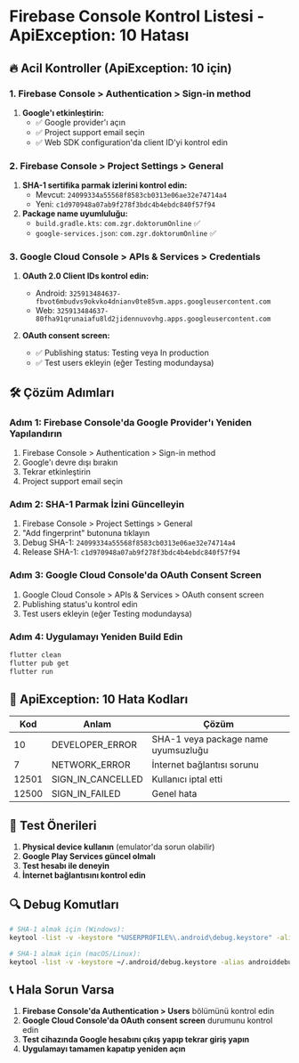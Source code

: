# Firebase Console Kontrol Listesi - ApiException: 10 Hatası

## 🔥 Acil Kontroller (ApiException: 10 için)

### 1. Firebase Console > Authentication > Sign-in method

1. **Google'ı etkinleştirin:**
   - ✅ Google provider'ı açın
   - ✅ Project support email seçin
   - ✅ Web SDK configuration'da client ID'yi kontrol edin

### 2. Firebase Console > Project Settings > General

1. **SHA-1 sertifika parmak izlerini kontrol edin:**
   - Mevcut: `24099334a55568f8583cb0313e06ae32e74714a4`
   - Yeni: `c1d970948a07ab9f278f3bdc4b4ebdc840f57f94`
2. **Package name uyumluluğu:**
   - `build.gradle.kts`: `com.zgr.doktorumOnline` ✅
   - `google-services.json`: `com.zgr.doktorumOnline` ✅

### 3. Google Cloud Console > APIs & Services > Credentials

1. **OAuth 2.0 Client IDs kontrol edin:**

   - Android: `325913484637-fbvot6mbudvs9okvko4dnianv0te85vm.apps.googleusercontent.com`
   - Web: `325913484637-80fha91qrunaiafu8ld2jidennuvovhg.apps.googleusercontent.com`

2. **OAuth consent screen:**
   - ✅ Publishing status: Testing veya In production
   - ✅ Test users ekleyin (eğer Testing modundaysa)

## 🛠️ Çözüm Adımları

### Adım 1: Firebase Console'da Google Provider'ı Yeniden Yapılandırın

1. Firebase Console > Authentication > Sign-in method
2. Google'ı devre dışı bırakın
3. Tekrar etkinleştirin
4. Project support email seçin

### Adım 2: SHA-1 Parmak İzini Güncelleyin

1. Firebase Console > Project Settings > General
2. "Add fingerprint" butonuna tıklayın
3. Debug SHA-1: `24099334a55568f8583cb0313e06ae32e74714a4`
4. Release SHA-1: `c1d970948a07ab9f278f3bdc4b4ebdc840f57f94`

### Adım 3: Google Cloud Console'da OAuth Consent Screen

1. Google Cloud Console > APIs & Services > OAuth consent screen
2. Publishing status'u kontrol edin
3. Test users ekleyin (eğer Testing modundaysa)

### Adım 4: Uygulamayı Yeniden Build Edin

```bash
flutter clean
flutter pub get
flutter run
```

## 🚨 ApiException: 10 Hata Kodları

| Kod   | Anlam             | Çözüm                               |
| ----- | ----------------- | ----------------------------------- |
| 10    | DEVELOPER_ERROR   | SHA-1 veya package name uyumsuzluğu |
| 7     | NETWORK_ERROR     | İnternet bağlantısı sorunu          |
| 12501 | SIGN_IN_CANCELLED | Kullanıcı iptal etti                |
| 12500 | SIGN_IN_FAILED    | Genel hata                          |

## 📱 Test Önerileri

1. **Physical device kullanın** (emulator'da sorun olabilir)
2. **Google Play Services güncel olmalı**
3. **Test hesabı ile deneyin**
4. **İnternet bağlantısını kontrol edin**

## 🔍 Debug Komutları

```bash
# SHA-1 almak için (Windows):
keytool -list -v -keystore "%USERPROFILE%\.android\debug.keystore" -alias androiddebugkey -storepass android -keypass android

# SHA-1 almak için (macOS/Linux):
keytool -list -v -keystore ~/.android/debug.keystore -alias androiddebugkey -storepass android -keypass android
```

## 📞 Hala Sorun Varsa

1. **Firebase Console'da Authentication > Users** bölümünü kontrol edin
2. **Google Cloud Console'da OAuth consent screen** durumunu kontrol edin
3. **Test cihazında Google hesabını çıkış yapıp tekrar giriş yapın**
4. **Uygulamayı tamamen kapatıp yeniden açın**
